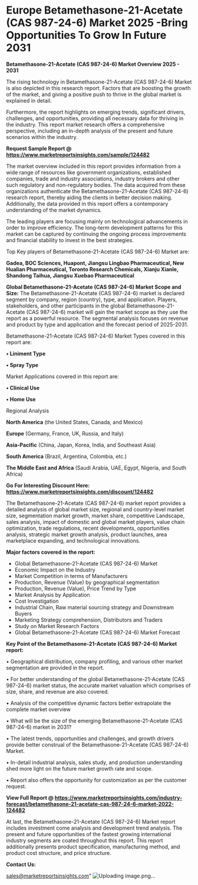 # Europe Betamethasone-21-Acetate (CAS 987-24-6) Market 2025 -Bring Opportunities To Grow In Future 2031

<Strong> Betamethasone-21-Acetate (CAS 987-24-6) Market Overview 2025 - 2031</strong>

The rising technology in Betamethasone-21-Acetate (CAS 987-24-6) Market is also depicted in this research report. Factors that are boosting the growth of the market, and giving a positive push to thrive in the global market is explained in detail.

Furthermore, the report highlights on emerging trends, significant drivers, challenges, and opportunities, providing all necessary data for thriving in the industry. This report market research offers a comprehensive perspective, including an in-depth analysis of the present and future scenarios within the industry.

<strong>Request Sample Report @ <a href=https://www.marketreportsinsights.com/sample/124482>https://www.marketreportsinsights.com/sample/124482</a></strong>

The market overview included in this report provides information from a wide range of resources like government organizations, established companies, trade and industry associations, industry brokers and other such regulatory and non-regulatory bodies. The data acquired from these organizations authenticate the Betamethasone-21-Acetate (CAS 987-24-6) research report, thereby aiding the clients in better decision making. Additionally, the data provided in this report offers a contemporary understanding of the market dynamics.

The leading players are focusing mainly on technological advancements in order to improve efficiency. The long-term development patterns for this market can be captured by continuing the ongoing process improvements and financial stability to invest in the best strategies.

Top Key players of Betamethasone-21-Acetate (CAS 987-24-6) Market are:

<strong>Gadea, BOC Sciences, Huapont, Jiangsu Lingbao Pharmaceutical, New Hualian Pharmaceutical, Toronto Research Chemicals, Xianju Xianle, Shandong Taihua, Jiangsu Xuebao Pharmaceutical</strong>

<strong><b>Global Betamethasone-21-Acetate (CAS 987-24-6) Market Scope and Size:</b></strong>
The Betamethasone-21-Acetate (CAS 987-24-6) market is declared segment by company, region (country), type, and application. Players, stakeholders, and other participants in the global Betamethasone-21-Acetate (CAS 987-24-6) market will gain the market scope as they use the report as a powerful resource. The segmental analysis focuses on revenue and product by type and application and the forecast period of 2025-2031.

Betamethasone-21-Acetate (CAS 987-24-6) Market Types covered in this report are:

<strong>• Liniment Type

• Spray Type</strong>

Market Applications covered in this report are:

<strong>• Clinical Use

• Home Use</strong> 

Regional Analysis

<strong>North America</strong> (the United States, Canada, and Mexico)

<strong>Europe</strong> (Germany, France, UK, Russia, and Italy)

<strong>Asia-Pacific</strong> (China, Japan, Korea, India, and Southeast Asia)

<strong>South America</strong> (Brazil, Argentina, Colombia, etc.)

<strong>The Middle East and Africa</strong> (Saudi Arabia, UAE, Egypt, Nigeria, and South Africa)

<strong>Go For Interesting Discount Here: <a href=https://www.marketreportsinsights.com/discount/124482>https://www.marketreportsinsights.com/discount/124482</a></strong>

The Betamethasone-21-Acetate (CAS 987-24-6) market report provides a detailed analysis of global market size, regional and country-level market size, segmentation market growth, market share, competitive Landscape, sales analysis, impact of domestic and global market players, value chain optimization, trade regulations, recent developments, opportunities analysis, strategic market growth analysis, product launches, area marketplace expanding, and technological innovations.

<strong><b>Major factors covered in the report:</b></strong>
<ul>
  <li>Global Betamethasone-21-Acetate (CAS 987-24-6) Market </li>
  <li>Economic Impact on the Industry</li>
  <li>Market Competition in terms of Manufacturers</li>
  <li>Production, Revenue (Value) by geographical segmentation</li>
  <li>Production, Revenue (Value), Price Trend by Type</li>
  <li>Market Analysis by Application</li>
  <li>Cost Investigation</li>
  <li>Industrial Chain, Raw material sourcing strategy and Downstream Buyers</li>
  <li>Marketing Strategy comprehension, Distributors and Traders</li>
  <li>Study on Market Research Factors</li>
  <li>Global Betamethasone-21-Acetate (CAS 987-24-6) Market Forecast</li>
</ul>

<strong><b>Key Point of the Betamethasone-21-Acetate (CAS 987-24-6) Market report:</b></strong>

• Geographical distribution, company profiling, and various other market segmentation are provided in the report.

• For better understanding of the global Betamethasone-21-Acetate (CAS 987-24-6) market status, the accurate market valuation which comprises of size, share, and revenue are also covered.

• Analysis of the competitive dynamic factors better extrapolate the complete market overview

• What will be the size of the emerging Betamethasone-21-Acetate (CAS 987-24-6) market in 2031?

• The latest trends, opportunities and challenges, and growth drivers provide better construal of the Betamethasone-21-Acetate (CAS 987-24-6) Market.

• In-detail industrial analysis, sales study, and production understanding shed more light on the future market growth rate and scope.

• Report also offers the opportunity for customization as per the customer request.

<strong><b>View Full Report @ <a href=https://www.marketreportsinsights.com/industry-forecast/betamethasone-21-acetate-cas-987-24-6-market-2022-124482>https://www.marketreportsinsights.com/industry-forecast/betamethasone-21-acetate-cas-987-24-6-market-2022-124482</a></b></strong>


At last, the Betamethasone-21-Acetate (CAS 987-24-6) Market report includes investment come analysis and development trend analysis. The present and future opportunities of the fastest growing international industry segments are coated throughout this report. This report additionally presents product specification, manufacturing method, and product cost structure, and price structure.

<strong>Contact Us:</strong>

sales@marketreportsinsights.com"
![Uploading image.png…]()
